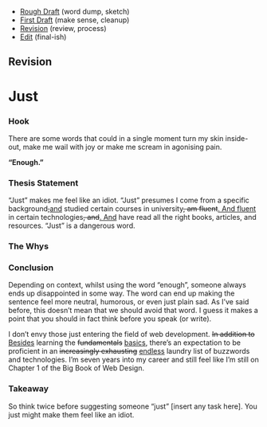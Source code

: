 - [Rough Draft](rough-draft.md) (word dump, sketch)
- [First Draft](first-draft.md) (make sense, cleanup)
- [Revision](revision.md) (review, process)
- [Edit](index.md) (final-ish)

## Revision

# Just

### Hook

There are some words that could in a single moment turn my skin inside-out, make me wail with joy or make me scream in agonising pain.

**“Enough.”**

### Thesis Statement

“Just” makes me feel like an idiot. “Just” presumes I come from a specific background<del>,</del><ins>and</ins> studied certain courses in university<del>, am fluent</del><ins>. And fluent</ins> in certain technologies<del>, and</del><ins>. And</ins> have read all the right books, articles, and resources. “Just” is a dangerous word.

### The Whys


### Conclusion

Depending on context, whilst using the word “enough”, someone always ends up disappointed in some way. The word can end up making the sentence feel more neutral, humorous, or even just plain sad. As I’ve said before, this doesn’t mean that we should avoid that word. I guess it makes a point that you should in fact think before you speak (or write).


I don’t envy those just entering the field of web development. <del>In addition to</del> <ins>Besides</ins> learning the <del>fundamentals</del> <ins>basics</ins>, there’s an expectation to be proficient in an <del>increasingly exhausting</del> <ins>endless</ins> laundry list of buzzwords and technologies. I’m seven years into my career and still feel like I’m still on Chapter 1 of the Big Book of Web Design.

### Takeaway

So think twice before suggesting someone “just” [insert any task here]. You just might make them feel like an idiot.
